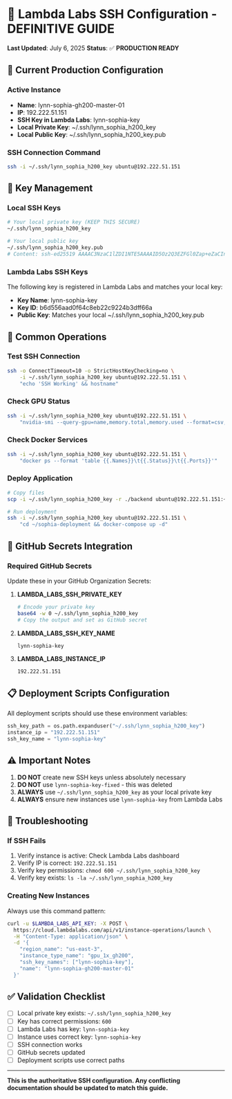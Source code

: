 # 🔑 Lambda Labs SSH Configuration - DEFINITIVE GUIDE

**Last Updated**: July 6, 2025
**Status**: ✅ **PRODUCTION READY**

## 🎯 Current Production Configuration

### **Active Instance**
- **Name**: lynn-sophia-gh200-master-01
- **IP**: 192.222.51.151
- **SSH Key in Lambda Labs**: lynn-sophia-key
- **Local Private Key**: ~/.ssh/lynn_sophia_h200_key
- **Local Public Key**: ~/.ssh/lynn_sophia_h200_key.pub

### **SSH Connection Command**
```bash
ssh -i ~/.ssh/lynn_sophia_h200_key ubuntu@192.222.51.151
```

## 🔐 Key Management

### **Local SSH Keys**
```bash
# Your local private key (KEEP THIS SECURE)
~/.ssh/lynn_sophia_h200_key

# Your local public key
~/.ssh/lynn_sophia_h200_key.pub
# Content: ssh-ed25519 AAAAC3NzaC1lZDI1NTE5AAAAID5Oz2Q3EZFGl0Zap+eZaCIn55FfVjpt5Y+lE+t8/pxI lynn-sophia-h200-key
```

### **Lambda Labs SSH Keys**
The following key is registered in Lambda Labs and matches your local key:
- **Key Name**: lynn-sophia-key
- **Key ID**: b6d556aad0f64c8eb22c9224b3dff66a
- **Public Key**: Matches your local ~/.ssh/lynn_sophia_h200_key.pub

## 🚀 Common Operations

### **Test SSH Connection**
```bash
ssh -o ConnectTimeout=10 -o StrictHostKeyChecking=no \
    -i ~/.ssh/lynn_sophia_h200_key ubuntu@192.222.51.151 \
    "echo 'SSH Working' && hostname"
```

### **Check GPU Status**
```bash
ssh -i ~/.ssh/lynn_sophia_h200_key ubuntu@192.222.51.151 \
    "nvidia-smi --query-gpu=name,memory.total,memory.used --format=csv,noheader"
```

### **Check Docker Services**
```bash
ssh -i ~/.ssh/lynn_sophia_h200_key ubuntu@192.222.51.151 \
    "docker ps --format 'table {{.Names}}\t{{.Status}}\t{{.Ports}}'"
```

### **Deploy Application**
```bash
# Copy files
scp -i ~/.ssh/lynn_sophia_h200_key -r ./backend ubuntu@192.222.51.151:~/sophia-deployment/

# Run deployment
ssh -i ~/.ssh/lynn_sophia_h200_key ubuntu@192.222.51.151 \
    "cd ~/sophia-deployment && docker-compose up -d"
```

## 🔄 GitHub Secrets Integration

### **Required GitHub Secrets**
Update these in your GitHub Organization Secrets:

1. **LAMBDA_LABS_SSH_PRIVATE_KEY**
   ```bash
   # Encode your private key
   base64 -w 0 ~/.ssh/lynn_sophia_h200_key
   # Copy the output and set as GitHub secret
   ```

2. **LAMBDA_LABS_SSH_KEY_NAME**
   ```
   lynn-sophia-key
   ```

3. **LAMBDA_LABS_INSTANCE_IP**
   ```
   192.222.51.151
   ```

## 📋 Deployment Scripts Configuration

All deployment scripts should use these environment variables:
```python
ssh_key_path = os.path.expanduser("~/.ssh/lynn_sophia_h200_key")
instance_ip = "192.222.51.151"
ssh_key_name = "lynn-sophia-key"
```

## ⚠️ Important Notes

1. **DO NOT** create new SSH keys unless absolutely necessary
2. **DO NOT** use `lynn-sophia-key-fixed` - this was deleted
3. **ALWAYS** use `~/.ssh/lynn_sophia_h200_key` as your local private key
4. **ALWAYS** ensure new instances use `lynn-sophia-key` from Lambda Labs

## 🔧 Troubleshooting

### If SSH Fails
1. Verify instance is active: Check Lambda Labs dashboard
2. Verify IP is correct: `192.222.51.151`
3. Verify key permissions: `chmod 600 ~/.ssh/lynn_sophia_h200_key`
4. Verify key exists: `ls -la ~/.ssh/lynn_sophia_h200_key`

### Creating New Instances
Always use this command pattern:
```bash
curl -u $LAMBDA_LABS_API_KEY: -X POST \
  https://cloud.lambdalabs.com/api/v1/instance-operations/launch \
  -H "Content-Type: application/json" \
  -d '{
    "region_name": "us-east-3",
    "instance_type_name": "gpu_1x_gh200",
    "ssh_key_names": ["lynn-sophia-key"],
    "name": "lynn-sophia-gh200-master-01"
  }'
```

## ✅ Validation Checklist

- [ ] Local private key exists: `~/.ssh/lynn_sophia_h200_key`
- [ ] Key has correct permissions: `600`
- [ ] Lambda Labs has key: `lynn-sophia-key`
- [ ] Instance uses correct key: `lynn-sophia-key`
- [ ] SSH connection works
- [ ] GitHub secrets updated
- [ ] Deployment scripts use correct paths

---
**This is the authoritative SSH configuration. Any conflicting documentation should be updated to match this guide.**
